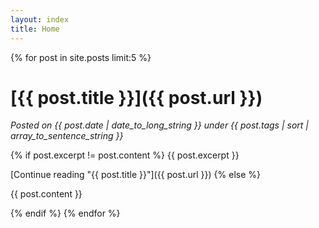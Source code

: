 ```yaml
---
layout: index
title: Home
---
```


{% for post in site.posts limit:5 %}
# [{{ post.title }}]({{ post.url }})

*Posted on {{ post.date | date_to_long_string }} under {{ post.tags | sort | array_to_sentence_string }}*

{% if post.excerpt != post.content %}
{{ post.excerpt }}

[Continue reading "{{ post.title }}"]({{ post.url }})
{% else %}

{{ post.content }}

{% endif %}
{% endfor %}
